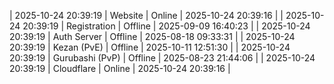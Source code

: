 | 2025-10-24 20:39:19 | Website | Online | 2025-10-24 20:39:16 |
| 2025-10-24 20:39:19 | Registration | Offline | 2025-09-09 16:40:23 |
| 2025-10-24 20:39:19 | Auth Server | Offline | 2025-08-18 09:33:31 |
| 2025-10-24 20:39:19 | Kezan (PvE) | Offline | 2025-10-11 12:51:30 |
| 2025-10-24 20:39:19 | Gurubashi (PvP) | Offline | 2025-08-23 21:44:06 |
| 2025-10-24 20:39:19 | Cloudflare | Online | 2025-10-24 20:39:16 |
